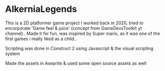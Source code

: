# AlkerniaLegends

This is a 2D platformer game project I worked back in 2020, tried to encorporate 'Game feel & juice' (concept from GameDevsToolkit yt channel).. Made it for fun, was inspired by Super mario, as it was one of the first games i really liked as a child..



Scripting was done in Construct 2 using Javascript & the visual scripting system

Made the assets in Aseprite & used some open source assets as well
